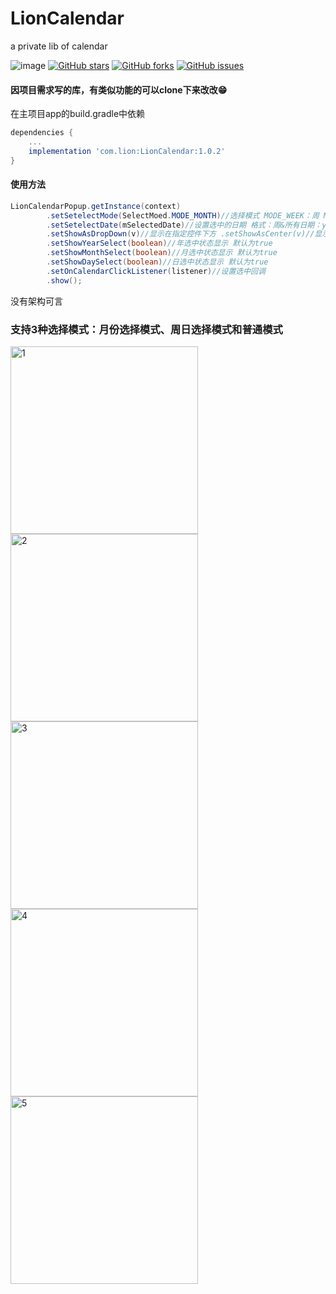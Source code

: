 # LionCalendar
a private lib of calendar

![image](https://img.shields.io/badge/LionCalendar-v1.0.2-green.svg)
[![GitHub stars](https://img.shields.io/github/stars/jxxfli/LionCalendar)](https://github.com/jxxfli/LionCalendar/stargazers)
[![GitHub forks](https://img.shields.io/github/forks/jxxfli/LionCalendar)](https://github.com/jxxfli/LionCalendar/network)
[![GitHub issues](https://img.shields.io/github/issues/jxxfli/LionCalendar)](https://github.com/jxxfli/LionCalendar/issues)

#### 因项目需求写的库，有类似功能的可以clone下来改改😁
在主项目app的build.gradle中依赖
```gradle
dependencies {
	...
	implementation 'com.lion:LionCalendar:1.0.2'
}
```
#### 使用方法
```java
LionCalendarPopup.getInstance(context)
        .setSetelectMode(SelectMoed.MODE_MONTH)//选择模式 MODE_WEEK：周 MODE_MONTH：月 MODE_ALLDAY：所有日期
        .setSetelectDate(mSelectedDate)//设置选中的日期 格式：周&所有日期：yyyy-MM-dd  月：yyyy-MM
        .setShowAsDropDown(v)//显示在指定控件下方 .setShowAsCenter(v)//显示在屏幕中间
        .setShowYearSelect(boolean)//年选中状态显示 默认为true
        .setShowMonthSelect(boolean)//月选中状态显示 默认为true
        .setShowDaySelect(boolean)//日选中状态显示 默认为true
        .setOnCalendarClickListener(listener)//设置选中回调
        .show();
```

没有架构可言
### 支持3种选择模式：月份选择模式、周日选择模式和普通模式

<img src="https://s1.ax1x.com/2020/06/27/NyFjlF.jpg" width="300" alt="1" border="0"><img src="https://s1.ax1x.com/2020/06/27/NyFbF0.jpg" width="300" alt="2" border="0"><img src="https://s1.ax1x.com/2020/06/27/NyFXSU.jpg" width="300" alt="3" border="0"><img src="https://s1.ax1x.com/2020/06/27/NyFqYV.jpg" width="300" alt="4" border="0"><img src="https://s1.ax1x.com/2020/06/27/NyFLWT.jpg" width="300" alt="5" border="0">
